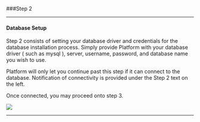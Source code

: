 ###Step 2

----------

#### Database Setup

Step 2 consists of setting your database driver and credentials for the database installation process. Simply provide Platform with your database driver ( such as mysql ), server, username, password, and database name you wish to use.

Platform will only let you continue past this step if it can connect to the database. Notification of connectivity is provided under the Step 2 text on the left.

Once connected, you may proceed onto step 3.

<img src="/platform/manuals/img/installation/step2.jpg">

-----------

